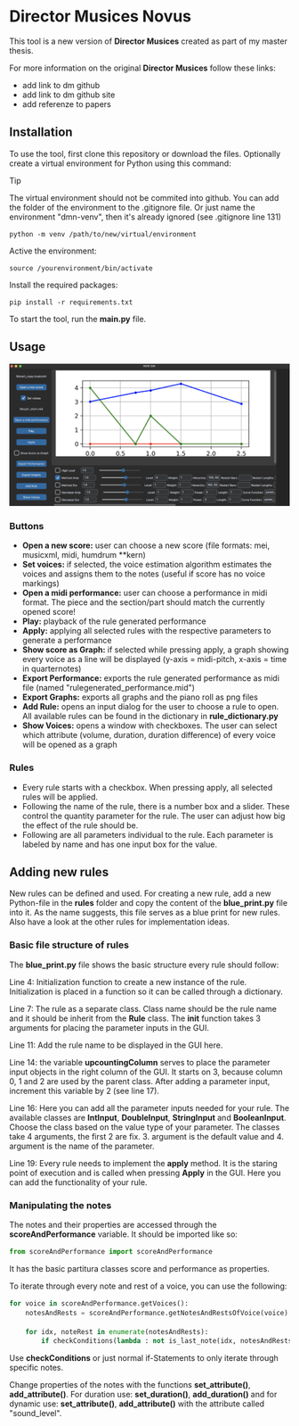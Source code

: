 # Director Musices Novus
This tool is a new version of **Director Musices** created as part of my master thesis. 

For more information on the original **Director Musices** follow these links:
- add link to dm github
- add link to dm github site
- add referenze to papers

## Installation

To use the tool, first clone this repository or download the files. Optionally create a virtual environment for Python using this command:

> [!TIP]
> The virtual environment should not be commited into github. You can add the folder of the environment to the .gitignore file. Or just name the environment "dmn-venv", then it's already ignored (see .gitignore line 131)

```
python -m venv /path/to/new/virtual/environment
```

Active the environment:
```
source /yourenvironment/bin/activate
```

Install the required packages:
```
pip install -r requirements.txt
```

To start the tool, run the **main.py** file.

## Usage

![GUI](dmn-gui.png)

### Buttons
- **Open a new score:** user can choose a new score (file formats: mei, musicxml, midi, humdrum **kern)
- **Set voices:** if selected, the voice estimation algorithm estimates the voices and assigns them to the notes (useful if score has no voice markings)
- **Open a midi performance:** user can choose a performance in midi format. The piece and the section/part should match the currently opened score!
- **Play:** playback of the rule generated performance
- **Apply:** applying all selected rules with the respective parameters to generate a performance
- **Show score as Graph:** if selected while pressing apply, a graph showing every voice as a line will be displayed (y-axis = midi-pitch, x-axis = time in quarternotes)
- **Export Performance:** exports the rule generated performance as midi file (named "rulegenerated_performance.mid")
- **Export Graphs:** exports all graphs and the piano roll as png files
- **Add Rule:** opens an input dialog for the user to choose a rule to open. All available rules can be found in the dictionary in **rule_dictionary.py**
- **Show Voices:** opens a window with checkboxes. The user can select which attribute (volume, duration, duration difference) of every voice will be opened as a graph

### Rules
- Every rule starts with a checkbox. When pressing apply, all selected rules will be applied.
- Following the name of the rule, there is a number box and a slider. These control the quantity parameter for the rule. The user can adjust how big the effect of the rule should be.
- Following are all parameters individual to the rule. Each parameter is labeled by name and has one input box for the value.

## Adding new rules

New rules can be defined and used. For creating a new rule, add a new Python-file in the **rules** folder and copy the content of the **blue_print.py** file into it. As the name suggests, this file serves as a blue print for new rules. Also have a look at the other rules for implementation ideas. 

### Basic file structure of rules

The **blue_print.py** file shows the basic structure every rule should follow:

Line 4: Initialization function to create a new instance of the rule. Initialization is placed in a function so it can be called through a dictionary.

Line 7: The rule as a separate class. Class name should be the rule name and it should be inherit from the **Rule** class. The **__init__** function takes 3 arguments for placing the parameter inputs in the GUI.

Line 11: Add the rule name to be displayed in the GUI here.

Line 14: the variable **upcountingColumn** serves to place the parameter input objects in the right column of the GUI. It starts on 3, because column 0, 1 and 2 are used by the parent class. After adding a parameter input, increment this variable by 2 (see line 17).

Line 16: Here you can add all the parameter inputs needed for your rule. The available classes are **IntInput**, **DoubleInput**, **StringInput** and **BooleanInput**. Choose the class based on the value type of your parameter. The classes take 4 arguments, the first 2 are fix. 3. argument is the default value and 4. argument is the name of the parameter.

Line 19: Every rule needs to implement the **apply** method. It is the staring point of execution and is called when pressing **Apply** in the GUI. Here you can add the functionality of your rule.

### Manipulating the notes

The notes and their properties are accessed through the **scoreAndPerformance** variable. It should be imported like so:

```python
from scoreAndPerformance import scoreAndPerformance
```

It has the basic partitura classes score and performance as properties. 

To iterate through every note and rest of a voice, you can use the following:

```python
for voice in scoreAndPerformance.getVoices():
    notesAndRests = scoreAndPerformance.getNotesAndRestsOfVoice(voice)
    
    for idx, noteRest in enumerate(notesAndRests):
        if checkConditions(lambda : not is_last_note(idx, notesAndRests)):
```

Use **checkConditions** or just normal if-Statements to only iterate through specific notes.

Change properties of the notes with the functions **set_attribute()**, **add_attribute()**. For duration use: **set_duration()**, **add_duration()** and for dynamic use: **set_attribute()**, **add_attribute()** with the attribute called "sound_level".